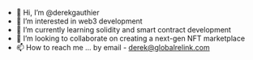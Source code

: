 - 👋 Hi, I’m @derekgauthier
- 👀 I’m interested in web3 development
- 🌱 I’m currently learning solidity and smart contract development
- 💞️ I’m looking to collaborate on creating a next-gen NFT marketplace
- 📫 How to reach me ... by email - derek@globalrelink.com

<!---
derekgauthier/derekgauthier is a ✨ special ✨ repository because its `README.md` (this file) appears on your GitHub profile.
You can click the Preview link to take a look at your changes.
--->
